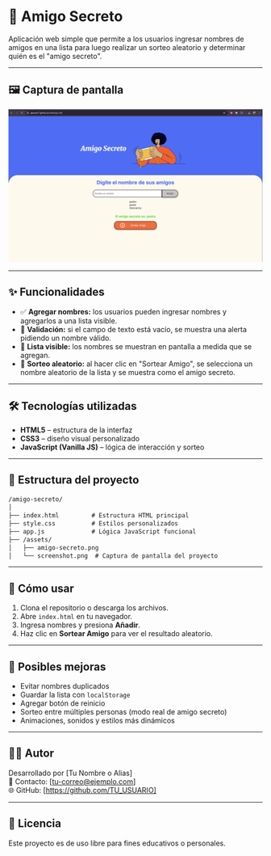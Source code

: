 # 🎁 Amigo Secreto

Aplicación web simple que permite a los usuarios ingresar nombres de amigos en una lista para luego realizar un sorteo aleatorio y determinar quién es el "amigo secreto".

---

## 🖼️ Captura de pantalla

![Vista de la aplicación](./screenshot.png)

---

## ✨ Funcionalidades

- ✅ **Agregar nombres:** los usuarios pueden ingresar nombres y agregarlos a una lista visible.
- 🚫 **Validación:** si el campo de texto está vacío, se muestra una alerta pidiendo un nombre válido.
- 👥 **Lista visible:** los nombres se muestran en pantalla a medida que se agregan.
- 🎲 **Sorteo aleatorio:** al hacer clic en "Sortear Amigo", se selecciona un nombre aleatorio de la lista y se muestra como el amigo secreto.

---

## 🛠️ Tecnologías utilizadas

- **HTML5** – estructura de la interfaz
- **CSS3** – diseño visual personalizado
- **JavaScript (Vanilla JS)** – lógica de interacción y sorteo

---

## 📁 Estructura del proyecto

```
/amigo-secreto/
│
├── index.html         # Estructura HTML principal
├── style.css          # Estilos personalizados
├── app.js             # Lógica JavaScript funcional
├── /assets/
│   ├── amigo-secreto.png
│   └── screenshot.png  # Captura de pantalla del proyecto
```

---

## 🚀 Cómo usar

1. Clona el repositorio o descarga los archivos.
2. Abre `index.html` en tu navegador.
3. Ingresa nombres y presiona **Añadir**.
4. Haz clic en **Sortear Amigo** para ver el resultado aleatorio.

---

## 🔮 Posibles mejoras

- Evitar nombres duplicados
- Guardar la lista con `localStorage`
- Agregar botón de reinicio
- Sorteo entre múltiples personas (modo real de amigo secreto)
- Animaciones, sonidos y estilos más dinámicos

---

## 🧑‍💻 Autor

Desarrollado por [Tu Nombre o Alias]  
📧 Contacto: [tu-correo@ejemplo.com]  
🌐 GitHub: [https://github.com/TU_USUARIO]

---

## 📝 Licencia

Este proyecto es de uso libre para fines educativos o personales.
